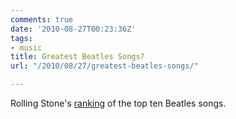 ```yaml
---
comments: true
date: '2010-08-27T00:23:36Z'
tags:
- music
title: Greatest Beatles Songs?
url: "/2010/08/27/greatest-beatles-songs/"

---
```

Rolling Stone's [ranking](http://www.rollingstone.com/music/photos/28431/194023) of the top ten Beatles songs.

